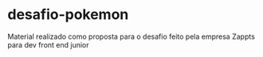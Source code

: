 # desafio-pokemon
Material realizado como proposta para o desafio feito pela empresa Zappts para dev front end junior
